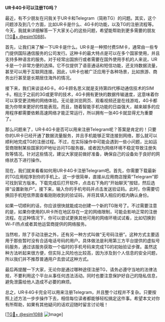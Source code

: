 **UR卡4G卡可以注册TG吗？**

最近，有不少朋友在问我关于UR卡和Telegram（简称TG）的问题。其实，这个问题涉及到几个方面，比如UR卡是什么、4G卡的功能，以及TG的注册流程等。今天，我就来详细解答一下大家关心的这些问题，希望能帮助到更多需要的朋友[[TG💪+ @esim1088](https://t.me/s/esim1088)]。

首先，让我们来了解一下UR卡是什么。UR卡是一种预付费SIM卡，通常由一些专门提供国际通信服务的公司发行。这种卡的最大特点是可以在多个国家使用，并且支持多种语言的服务。对于经常出国旅行或者需要在国外使用手机的人来说，UR卡是一个非常方便的选择。它不仅提供了语音通话和短信功能，还支持数据流量，甚至可以用于互联网连接。因此，UR卡也被广泛应用于各种场景，比如旅游、商务出行甚至是长期居住海外的情况。

接下来，我们来谈谈4G卡。4G卡顾名思义就是支持第四代移动通信技术的SIM卡。相比于之前的3G或更早的技术，4G卡拥有更快的数据传输速度，这意味着你可以享受更流畅的网络体验。无论是浏览网页、观看视频还是在线游戏，4G卡都能为你带来更好的性能表现。而且，随着智能手机功能的日益强大，越来越多的应用程序都需要依赖高速网络才能正常运行，所以拥有一张4G卡就显得尤为重要了。

那么问题来了，UR卡4G卡是否可以用来注册Telegram呢？答案是肯定的！只要你的UR卡已经开通了数据流量服务，并且手机能够正常连接到网络，那么就可以顺利地完成TG的注册过程。不过，在实际操作中可能会遇到一些小问题，比如运营商限制某些国家的IP地址访问TG服务器，或者因为网络环境不稳定导致注册失败等情况。针对这些情况，建议大家提前做好准备，确保自己的设备处于良好的网络状态下进行操作。

现在，我们就来看看如何用UR卡4G卡注册Telegram吧。首先，你需要下载最新的TG应用程序到你的手机上。这一步很简单，直接从应用商店搜索“Telegram”即可找到官方版本。下载完成后打开软件，点击右下角的“开始聊天”按钮，然后选择“设置新账户”。接下来，输入你的手机号码并点击发送验证码。此时，你需要切换回手机短信界面查看刚刚收到的验证码，并将其填入相应的框内确认身份。

如果一切顺利的话，你应该很快就能成功创建一个新的TG账号了。不过需要注意的是，如果你使用的UR卡所在地区存在一定的网络限制，可能会影响正常的注册流程。在这种情况下，你可以尝试更换其他可用的网络环境试试看，比如切换到Wi-Fi热点或者其他运营商提供的网络服务。

当然啦，除了手动注册之外，还有另一种方式叫做“无号码注册”。这种方式主要适用于那些暂时没有合适电话号码的用户。具体做法是利用第三方平台提供的虚拟号码服务，通过该服务获取一个临时的手机号码来完成TG的初始验证步骤。虽然这种方法听起来很方便，但实际上风险也比较高，因为涉及到个人信息的安全问题，所以我们并不推荐普通用户去尝试这种方式。

最后再提醒一下大家，无论你是通过哪种途径注册TG，请务必遵守当地的法律法规，不要利用这个平台从事任何违法活动。同时也要注意保护好自己的隐私信息，避免泄露给他人造成不必要的麻烦。

总之，UR卡4G卡完全可以用来注册Telegram，并且整个过程并不复杂。只要按照上述方法一步步操作下去，相信每位读者都能够轻松搞定这件事。希望本文对你有所帮助，如果有其他疑问的话欢迎随时留言讨论哦！

[[TG💪+ @esim1088](https://t.me/s/esim1088) ![Image](https://i.postimg.cc/4NQfJmqS/Snipaste-2025-05-13-00-14-12.png)]